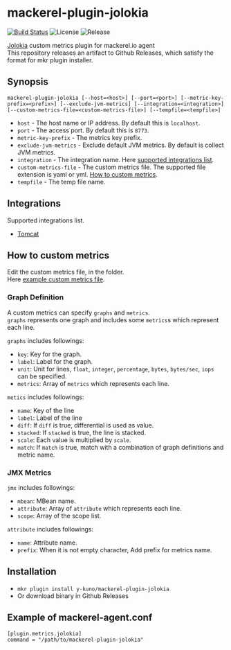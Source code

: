 # mackerel-plugin-jolokia

[![Build Status](https://travis-ci.org/y-kuno/mackerel-plugin-jolokia.svg?branch=master)](https://travis-ci.org/y-kuno/mackerel-plugin-jolokia)
![License](https://img.shields.io/github/license/y-kuno/mackerel-plugin-jolokia.svg)
![Release](https://img.shields.io/github/release/y-kuno/mackerel-plugin-jolokia.svg)

[Jolokia](https://jolokia.org/) custom metrics plugin for mackerel.io agent  
This repository releases an artifact to Github Releases, which satisfy the format for mkr plugin installer.

## Synopsis

```shell
mackerel-plugin-jolokia [--host=<host>] [--port=<port>] [--metric-key-prefix=<prefix>] [--exclude-jvm-metrics] [--integration=<integration>] [--custom-metrics-file=<custom-metrics-file>] [--tempfile=<tempfile>]
```

- `host` - The host name or IP address. By default this is `localhost`.
- `port` - The access port. By default this is `8773`.
- `metric-key-prefix` - The metrics key prefix.
- `exclude-jvm-metrics` - Exclude default JVM metrics. By default is collect JVM metrics.
- `integration` - The integration name.  Here [supported integrations list](#integrations).
- `custom-metrics-file` - The custom metrics file. The supported file extension is yaml or yml. [How to custom metrics](#how-to-custom-metrics).
- `tempfile` - The temp file name.

## Integrations

Supported integrations list.

- [Tomcat](doc/tomcat.md)

## How to custom metrics

Edit the custom metrics file, in the folder.  
Here [example custom metrics file](custom/example.yml).

### Graph Definition

A custom metrics can specify `graphs` and `metrics`.  
`graphs` represents one graph and includes some `metrics`s which represent each line.

`graphs` includes followings:

- `key`: Key for the graph.
- `label`: Label for the graph.
- `unit`: Unit for lines, `float`, `integer`, `percentage`, `bytes`, `bytes/sec`, `iops` can be specified.
- `metrics`: Array of `metrics` which represents each line.

`metics` includes followings:

- `name`: Key of the line
- `label`: Label of the line
- `diff`: If `diff` is true, differential is used as value.
- `stacked`: If `stacked` is true, the line is stacked.
- `scale`: Each value is multiplied by `scale`.
- `match`: If `match` is true, match with a combination of graph definitions and metric name.

### JMX Metrics

`jmx` includes followings:

- `mbean`: MBean name.
- `attribute`: Array of `attribute` which represents each line.
- `scope`: Array of the scope list.

`attribute` includes followings:

- `name`: Attribute name.
- `prefix`: When it is not empty character, Add prefix for metrics name.


## Installation

* `mkr plugin install y-kuno/mackerel-plugin-jolokia`
* Or download binary in Github Releases

## Example of mackerel-agent.conf

```
[plugin.metrics.jolokia]
command = "/path/to/mackerel-plugin-jolokia"
```
